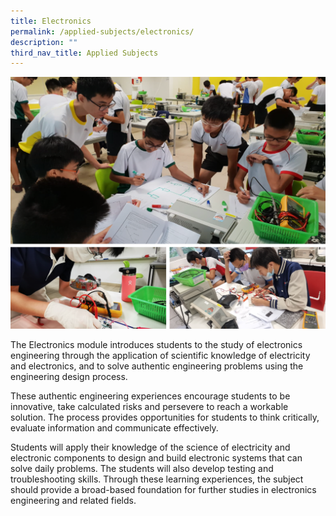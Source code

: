 ```yaml
---
title: Electronics
permalink: /applied-subjects/electronics/
description: ""
third_nav_title: Applied Subjects
---
```

![](/images/IP%20Cover%20Page%20(Electronics).png)

The Electronics module introduces students to the study of electronics engineering through the application of scientific knowledge of electricity and electronics, and to solve authentic engineering problems using the engineering design process.
 
These authentic engineering experiences encourage students to be innovative, take calculated risks and persevere to reach a workable solution. The process provides opportunities for students to think critically, evaluate information and communicate effectively.

Students will apply their knowledge of the science of electricity and electronic components to design and build electronic systems that can solve daily problems. The students will also develop testing and troubleshooting skills. Through these learning experiences, the subject should provide a broad-based foundation for further studies in electronics engineering and related fields. 
